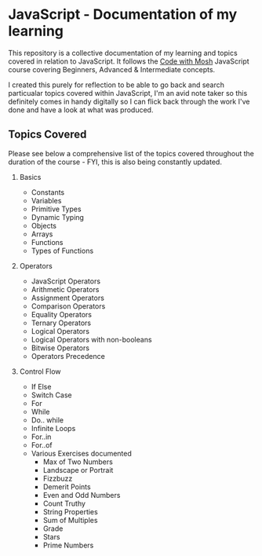 # JavaScript - Documentation of my learning

This repository is a collective documentation of my learning and topics covered in relation to JavaScript. It follows the [Code with Mosh](https://codewithmosh.com/) JavaScript course covering Beginners, Advanced & Intermediate concepts.

I created this purely for reflection to be able to go back and search particualar topics covered within JavaScript, I'm an avid note taker so this definitely comes in handy digitally so I can flick back through the work I've done and have a look at what was produced.

## Topics Covered

Please see below a comprehensive list of the topics covered throughout the duration of the course - FYI, this is also being constantly updated.

1. Basics
   - Constants
   - Variables
   - Primitive Types
   - Dynamic Typing
   - Objects
   - Arrays
   - Functions
   - Types of Functions
   
2. Operators
   - JavaScript Operators
   - Arithmetic Operators
   - Assignment Operators
   - Comparison Operators
   - Equality Operators
   - Ternary Operators
   - Logical Operators
   - Logical Operators with non-booleans
   - Bitwise Operators
   - Operators Precedence

3. Control Flow
   - If Else
   - Switch Case
   - For
   - While
   - Do.. while
   - Infinite Loops
   - For..in
   - For..of
   - Various Exercises documented
     - Max of Two Numbers
     - Landscape or Portrait
     - Fizzbuzz
     - Demerit Points
     - Even and Odd Numbers
     - Count Truthy
     - String Properties
     - Sum of Multiples
     - Grade
     - Stars
     - Prime Numbers
     

